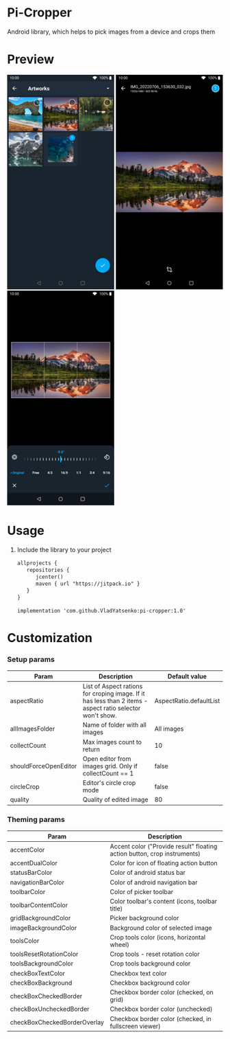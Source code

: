 # Pi-Cropper 
Android library, which helps to pick images from a device and crops them

# Preview 
<img src="media/Screenshot_20220706-154832.jpg" alt="" width="250"/> <img src="media/Screenshot_20220706-154855.jpg" alt="" width="250"/> <img src="media/Screenshot_20220706-154905.jpg" alt="" width="250"/>

# Usage

1. Include the library to your project

	```
	allprojects {
	   repositories {
	      jcenter()
	      maven { url "https://jitpack.io" }
	   }
	}
	```
  
    ``` implementation 'com.github.VladYatsenko:pi-cropper:1.0' ```
    
# Customization
### Setup params
| Param | Description | Default value |
| --- | --- | --- |
| aspectRatio | List of Aspect rations for croping image. If it has less than 2 items - aspect ratio selector won't show. | AspectRatio.defaultList |
| allImagesFolder | Name of folder with all images | All images |
| collectCount | Max images count to return | 10 |
| shouldForceOpenEditor | Open editor from images grid. Only if collectCount == 1 | false |
| circleCrop | Editor's circle crop mode | false |
| quality | Quality of edited image | 80 |

### Theming params

| Param | Description |
| --- | --- |
| accentColor | Accent color ("Provide result" floating action button, crop instruments) |
| accentDualColor | Color for icon of floating action button |
| statusBarColor | Color of android status bar |
| navigationBarColor | Color of android navigation bar |
| toolbarColor | Color of picker toolbar |
| toolbarContentColor | Color toolbar's content (icons, toolbar title) |
| gridBackgroundColor | Picker background color |
| imageBackgroundColor | Background color of selected image |
| toolsColor | Crop tools color (icons, horizontal wheel) |
| toolsResetRotationColor | Crop tools - reset rotation color |
| toolsBackgroundColor | Crop tools background color |
| checkBoxTextColor | Checkbox text color |
| checkBoxBackground | Checkbox background color |
| checkBoxCheckedBorder | Checkbox border color (checked, on grid) |
| checkBoxUncheckedBorder | Checkbox border color (unchecked) |
| checkBoxCheckedBorderOverlay | Checkbox border color (checked, in fullscreen viewer) |


